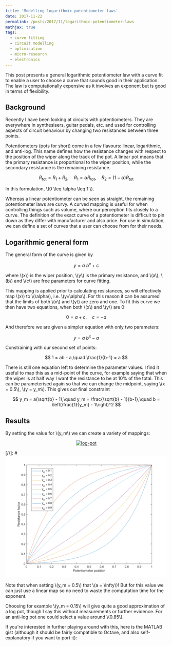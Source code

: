 ```yaml
---
title: 'Modelling logarithmic potentiometer laws'
date: 2017-11-22
permalink: /posts/2017/11/logarithmic-potentiometer-laws
mathjax: true
tags:
  - curve fitting
  - circuit modelling
  - optimisation
  - micro-research
  - electronics
---
```


This post presents a general logarithmic potentiometer law with a curve fit to enable a user to choose a curve that sounds good in their application. The law is computationally expensive as it involves an exponent but is good in terms of flexibility.

## Background

Recently I have been looking at circuits with potentiometers. They are everywhere in synthesisers, guitar pedals, etc. and used for controlling aspects of circuit behaviour by changing two resistances between three points.

Potentiometers (pots for short) come in a few flavours: linear, logarithmic, and anti-log. This name defines how the resistance changes with respect to the position of the wiper along the track of the pot. A linear pot means that the primary resistance is proportional to the wiper position, while the secondary resistance is the remaining resistance.

$$ R_\mathrm{tot} = R_1 + R_2,\quad R_1 = \alpha R_\mathrm{tot},\quad R_2 = (1-\alpha)R_\mathrm{tot} $$

In this formulation, \\(0 \leq \alpha \leq 1 \\).

Whereas a linear potentiometer can be seen as straight, the remaining potentiometer laws are curvy. A curved mapping is useful for when controlling things such as volume, where our perception fits closely to a curve. The definition of the exact curve of a potentiometer is difficult to pin down as they differ with manufacturer and also price. For use in simulation, we can define a set of curves that a user can choose from for their needs.

## Logarithmic general form

The general form of the curve is given by

$$ y = a\ b^x + c$$

where \\(x\\) is the wiper position, \\(y\\) is the primary resistance, and \\(a\\), \\(b\\) and \\(c\\) are free parameters for curve fitting.

This mapping is applied prior to calculating resistances, so will effectively map \\(x\\) to \\(\alpha\\), i.e. \\(y=\alpha\\). For this reason it can be assumed that the limits of both \\(x\\) and \\(y\\) are zero and one. To fit this curve we then have two equations, when both \\(x\\) and \\(y\\) are 0:

$$ 0 = a + c,\quad c = -a $$

And therefore we are given a simpler equation with only two parameters:

$$ y = a\ b^x - a $$

Constraining with our second set of points:

$$ 1 = ab - a,\quad \frac{1}{b-1} = a $$

There is still one equation left to determine the parameter values. I find it useful to map this as a mid-point of the curve, for example saying that when the wiper is at half way I want the resistance to be at 10% of the total. This can be parameterised again so that we can change the midpoint, saying \\(x = 0.5\\), \\(y = y_m\\). This gives our final constraint

$$ y_m = a(\sqrt{b} - 1),\quad y_m = \frac{\sqrt{b} - 1}{b-1},\quad b = \left(\frac{1}{y_m} - 1\right)^2 $$

## Results

By setting the value for \\(y_m\\) we can create a variety of mappings:

<div>
    <a href="https://plot.ly/~benholmes/4/?share_key=8cPOlabSsDaHuJ2drdG1CG" target="_blank" title="log-pot" style="display: block; text-align: center;"><img src="https://plot.ly/~benholmes/4.png?share_key=8cPOlabSsDaHuJ2drdG1CG" alt="log-pot" style="max-width: 100%;width: 600px;"  width="600" onerror="this.onerror=null;this.src='https://plot.ly/404.png';" /></a>
    <script data-plotly="benholmes:4" sharekey-plotly="8cPOlabSsDaHuJ2drdG1CG" src="https://plot.ly/embed.js" async></script>
</div>


[//]: # ![Logarithmic potentiometer laws](/images/log-pot-mappings.png)

Note that when setting \\(y_m = 0.5\\) that \\(a = \infty\\)! But for this value we can just use a linear map so no need to waste the computation time for the exponent.

Choosing for example \\(y_m = 0.15\\) will give quite a good approximation of a log pot, though I say this without measurements or further evidence. For an anti-log pot one could select a value around \\(0.85\\).

If you're interested in further playing around with this, here is the MATLAB gist (although it should be fairly compatible to Octave, and also self-explanatory if you want to port it):

<script src="https://gist.github.com/bencholmes/87ceeaee702ec0dc1d0426283d2ae2f6.js"></script>
